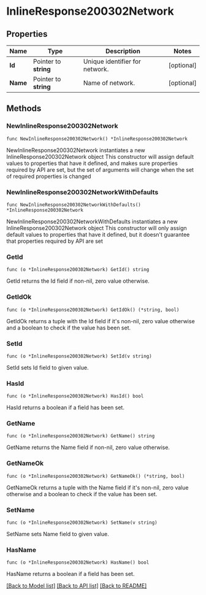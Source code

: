 # InlineResponse200302Network

## Properties

Name | Type | Description | Notes
------------ | ------------- | ------------- | -------------
**Id** | Pointer to **string** | Unique identifier for network. | [optional] 
**Name** | Pointer to **string** | Name of network. | [optional] 

## Methods

### NewInlineResponse200302Network

`func NewInlineResponse200302Network() *InlineResponse200302Network`

NewInlineResponse200302Network instantiates a new InlineResponse200302Network object
This constructor will assign default values to properties that have it defined,
and makes sure properties required by API are set, but the set of arguments
will change when the set of required properties is changed

### NewInlineResponse200302NetworkWithDefaults

`func NewInlineResponse200302NetworkWithDefaults() *InlineResponse200302Network`

NewInlineResponse200302NetworkWithDefaults instantiates a new InlineResponse200302Network object
This constructor will only assign default values to properties that have it defined,
but it doesn't guarantee that properties required by API are set

### GetId

`func (o *InlineResponse200302Network) GetId() string`

GetId returns the Id field if non-nil, zero value otherwise.

### GetIdOk

`func (o *InlineResponse200302Network) GetIdOk() (*string, bool)`

GetIdOk returns a tuple with the Id field if it's non-nil, zero value otherwise
and a boolean to check if the value has been set.

### SetId

`func (o *InlineResponse200302Network) SetId(v string)`

SetId sets Id field to given value.

### HasId

`func (o *InlineResponse200302Network) HasId() bool`

HasId returns a boolean if a field has been set.

### GetName

`func (o *InlineResponse200302Network) GetName() string`

GetName returns the Name field if non-nil, zero value otherwise.

### GetNameOk

`func (o *InlineResponse200302Network) GetNameOk() (*string, bool)`

GetNameOk returns a tuple with the Name field if it's non-nil, zero value otherwise
and a boolean to check if the value has been set.

### SetName

`func (o *InlineResponse200302Network) SetName(v string)`

SetName sets Name field to given value.

### HasName

`func (o *InlineResponse200302Network) HasName() bool`

HasName returns a boolean if a field has been set.


[[Back to Model list]](../README.md#documentation-for-models) [[Back to API list]](../README.md#documentation-for-api-endpoints) [[Back to README]](../README.md)


